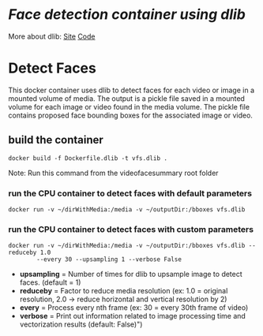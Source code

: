 # *Face detection container using dlib*
More about dlib: [Site](http://dlib.net/)
[Code](https://github.com/davisking/dlib)

# Detect Faces

This docker container uses dlib to detect faces for each video or image in a mounted volume of media. The output is a pickle file saved in a mounted volume for each image or video found in the media volume. The pickle file contains proposed face bounding boxes for the associated image or video.

## build the container

```Shell
docker build -f Dockerfile.dlib -t vfs.dlib .
```

Note: Run this command from the videofacesummary root folder

### run the CPU container to detect faces with default parameters

```Shell
docker run -v ~/dirWithMedia:/media -v ~/outputDir:/bboxes vfs.dlib
```

### run the CPU container to detect faces with custom parameters

```Shell
docker run -v ~/dirWithMedia:/media -v ~/outputDir:/bboxes vfs.dlib --reduceby 1.0 
        --every 30 --upsampling 1 --verbose False
```

  * **upsampling** = Number of times for dlib to upsample image to detect faces. (default = 1)
  * **reduceby** = Factor to reduce media resolution (ex: 1.0 = original resolution, 2.0 -> reduce horizontal and vertical resolution by 2)
  * **every** = Process every nth frame (ex: 30 = every 30th frame of video)
  * **verbose** = Print out information related to image processing time and vectorization results (default: False)")
 
